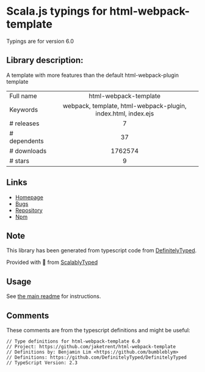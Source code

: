 
# Scala.js typings for html-webpack-template

Typings are for version 6.0

## Library description:
A template with more features than the default html-webpack-plugin template

|                    |                 |
| ------------------ | :-------------: |
| Full name          | html-webpack-template |
| Keywords           | webpack, template, html-webpack-plugin, index.html, index.ejs |
| # releases         | 7 |
| # dependents       | 37 |
| # downloads        | 1762574 |
| # stars            | 9 |

## Links
- [Homepage](https://github.com/jaketrent/html-webpack-template)
- [Bugs](https://github.com/jaketrent/html-webpack-template/issues)
- [Repository](https://github.com/jaketrent/html-webpack-template)
- [Npm](https://www.npmjs.com/package/html-webpack-template)
    


## Note
This library has been generated from typescript code from [DefinitelyTyped](https://definitelytyped.org).

Provided with :purple_heart: from [ScalablyTyped](https://github.com/oyvindberg/ScalablyTyped)

## Usage
See [the main readme](../../readme.md) for instructions.

## Comments

These comments are from the typescript definitions and might be useful:
```
// Type definitions for html-webpack-template 6.0
// Project: https://github.com/jaketrent/html-webpack-template
// Definitions by: Benjamin Lim <https://github.com/bumbleblym>
// Definitions: https://github.com/DefinitelyTyped/DefinitelyTyped
// TypeScript Version: 2.3

```

